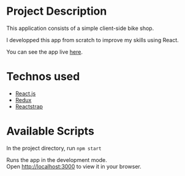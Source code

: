 # Project Description

This application consists of a simple client-side bike shop.

I developped this app from scratch to improve my skills using React.

You can see the app live [here](https://margauxmnt.github.io/).

# Technos used

* [React.js](https://reactjs.org/)
* [Redux](https://redux.js.org/)
* [Reactstrap](https://reactstrap.github.io/?path=/story/home-installation--page)

# Available Scripts

In the project directory, run `npm start`

Runs the app in the development mode.\
Open [http://localhost:3000](http://localhost:3000) to view it in your browser.